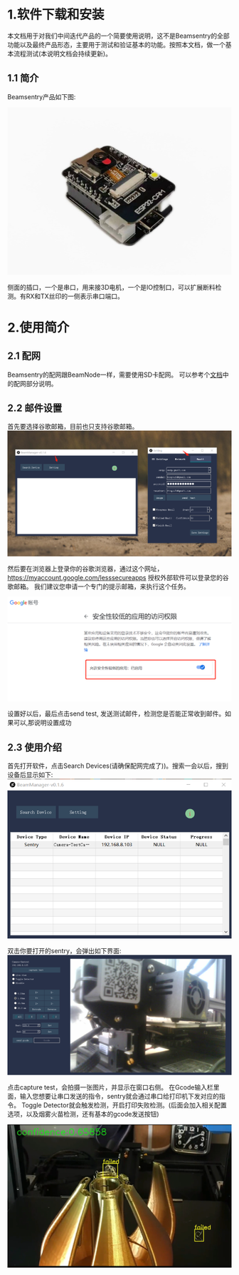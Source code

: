 # 1.软件下载和安装

本文档用于对我们中间迭代产品的一个简要使用说明，这不是Beamsentry的全部功能以及最终产品形态，主要用于测试和验证基本的功能。按照本文档，做一个基本流程测试(本说明文档会持续更新)。

## 1.1 简介

Beamsentry产品如下图:

![img alt ><](../images/sentry/1-1-1.png)


侧面的插口，一个是串口，用来接3D电机，一个是IO控制口，可以扩展断料检测。有RX和TX丝印的一侧表示串口端口。



# 2.使用简介

## 2.1 配网
Beamsentry的配网跟BeamNode一样，需要使用SD卡配网。 可以参考个[文档](../start.md)中的配网部分说明。

## 2.2 邮件设置

首先要选择谷歌邮箱，目前也只支持谷歌邮箱。
![img alt ><](../images/sentry/1-4.png)

然后要在浏览器上登录你的谷歌浏览器，通过这个网址，https://myaccount.google.com/lesssecureapps
授权外部软件可以登录您的谷歌邮箱。 我们建议您申请一个专门的提示邮箱，来执行这个任务。

![img alt ><](../images/sentry/1-5.png)

设置好以后，最后点击send test, 发送测试邮件，检测您是否能正常收到邮件。如果可以,那说明设置成功


## 2.3 使用介绍

首先打开软件，点击Search Devices(请确保配网完成了))。搜索一会以后，搜到设备后显示如下:
![img alt ><](../images/sentry/1-6.png)

双击你要打开的sentry，会弹出如下界面:
![img alt ><](../images/sentry/1-7-1.png)

点击capture test，会拍摄一张图片，并显示在窗口右侧。 在Gcode输入栏里面，输入您想要让串口发送的指令，sentry就会通过串口给打印机下发对应的指令。 Toggle Detector就会触发检测，开启打印失败检测。(后面会加入相关配置选项，以及烟雾火苗检测，还有基本的gcode发送按钮)

![img alt ><](../images/sentry/1-2-1.png)
